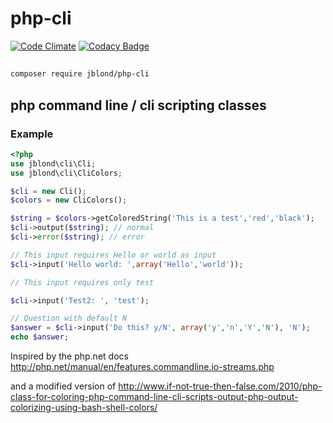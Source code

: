 # php-cli

[![Code Climate](https://codeclimate.com/github/JBlond/php-cli/badges/gpa.svg)](https://codeclimate.com/github/JBlond/php-cli) [![Codacy Badge](https://api.codacy.com/project/badge/Grade/438eaa51c0464a689229709cfeb583bb)](https://www.codacy.com/app/leet31337/php-cli?utm_source=github.com&amp;utm_medium=referral&amp;utm_content=JBlond/php-cli&amp;utm_campaign=Badge_Grade)

##

```bash
composer require jblond/php-cli
```

## php command line / cli scripting classes

### Example

```PHP
<?php
use jblond\cli\Cli;
use jblond\cli\CliColors;

$cli = new Cli();
$colors = new CliColors();

$string = $colors->getColoredString('This is a test','red','black');
$cli->output($string); // normal 
$cli->error($string); // error 

// This input requires Hello or world as input
$cli->input('Hello world: ',array('Hello','world'));

// This input requires only test

$cli->input('Test2: ', 'test');

// Question with default N 
$answer = $cli->input('Do this? y/N', array('y','n','Y','N'), 'N');
echo $answer;
```

Inspired by the php.net docs
http://php.net/manual/en/features.commandline.io-streams.php

and a modified version of 
http://www.if-not-true-then-false.com/2010/php-class-for-coloring-php-command-line-cli-scripts-output-php-output-colorizing-using-bash-shell-colors/
